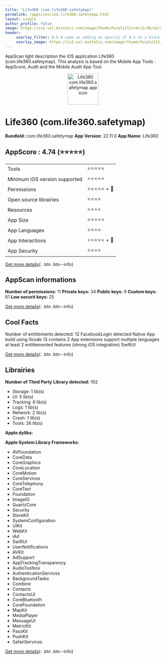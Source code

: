 ```yaml
---
title: "Life360 (com.life360.safetymap)"
permalink: /apps/ios/com.life360.safetymap.html
layout: single
author_profile: false
image: https://is1-ssl.mzstatic.com/image/thumb/Purple112/v4/c2/d8/a2/c2d8a263-2de7-483a-a023-232a5ccb09c2/AppIcon-1x_U007emarketing-0-7-0-85-220.png/512x512bb.jpg
header: 
     overlay_filter: 0.5 # same as adding an opacity of 0.5 to a black background
     overlay_image: https://is1-ssl.mzstatic.com/image/thumb/Purple112/v4/c2/d8/a2/c2d8a263-2de7-483a-a023-232a5ccb09c2/AppIcon-1x_U007emarketing-0-7-0-85-220.png/512x512bb.jpg
---
```

AppScan light description the iOS application Life360 (com.life360.safetymap). This analysis is based on the Mobile App Tools : AppScore, Audit and the Mobile Audit App Tool.

  
  
<div style="text-align: center;"><img src="https://is1-ssl.mzstatic.com/image/thumb/Purple112/v4/c2/d8/a2/c2d8a263-2de7-483a-a023-232a5ccb09c2/AppIcon-1x_U007emarketing-0-7-0-85-220.png/512x512bb.jpg" width="100" height="100" alt="Life360 com.life360.safetymap app icon"></div>  
  
# Life360 (com.life360.safetymap)

**BundleId:** com.life360.safetymap
**App Version:** 22.11.0
**App Name:** Life360


## AppScore : 4.74 (⭐️⭐️⭐️⭐️⭐️) 

<table>
<tr><td> Tools </td><td> ⭐️⭐️⭐️⭐️⭐️ </td></tr>
<tr><td> Minimum iOS version supported </td><td> ⭐️⭐️⭐️⭐️⭐️ </td></tr>
<tr><td> Permissions </td><td> ⭐️⭐️⭐️⭐️⭐️ + 🌟 </td></tr>
<tr><td> Open source librairies </td><td> ⭐️⭐️⭐️⭐️ </td></tr>
<tr><td> Resources </td><td> ⭐️⭐️⭐️⭐️ </td></tr>
<tr><td> App Size </td><td> ⭐️⭐️⭐️⭐️⭐️ </td></tr>
<tr><td> App Languages </td><td> ⭐️⭐️⭐️⭐️ </td></tr>
<tr><td> App Interactions </td><td> ⭐️⭐️⭐️⭐️⭐️ + 🌟 </td></tr>
<tr><td> App Security </td><td> ⭐️⭐️⭐️⭐️ </td></tr>
</table>

[Get more details](/pricing.html){: .btn .btn--info}  
  
## AppScan informations 

**Number of permissions:** 11
**Private keys:** 34
**Public keys:** 9
**Custom keys:** 61
**Low securit keys:** 25
  
[Get more details](/pricing.html){: .btn .btn--info}

## Cool Facts

Number of entitlements detected: 12
FacebookLogin detected
Native App
build using Xcode 13
contains 2 App extensions
support multiple languages
at least 2 entitlemented features (strong iOS integration)
SwiftUI
  
[Get more details](/pricing.html){: .btn .btn--info}

## Librairies 
**Number of Third Party Library detected:** 102
- Storage: 1 lib(s)
- UI: 5 lib(s)
- Tracking: 6 lib(s)
- Logs: 1 lib(s)
- Network: 2 lib(s)
- Crash: 1 lib(s)
- Tools: 26 lib(s)

**Apple dylibs:**


**Apple System Library Frameworks:**
- AVFoundation
- CoreData
- CoreGraphics
- CoreLocation
- CoreMotion
- CoreServices
- CoreTelephony
- CoreText
- Foundation
- ImageIO
- QuartzCore
- Security
- StoreKit
- SystemConfiguration
- UIKit
- WebKit
- iAd
- SwiftUI
- UserNotifications
- AVKit
- AdSupport
- AppTrackingTransparency
- AudioToolbox
- AuthenticationServices
- BackgroundTasks
- Combine
- Contacts
- ContactsUI
- CoreBluetooth
- CoreFoundation
- MapKit
- MediaPlayer
- MessageUI
- MetricKit
- PassKit
- PushKit
- SafariServices


  
[Get more details](/pricing.html){: .btn .btn--info}

